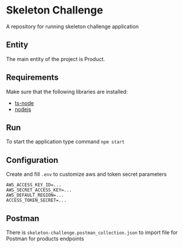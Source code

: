 # Skeleton Challenge
A repository for running skeleton challenge application

## Entity
The main entity of the project is Product.

## Requirements
Make sure that the following libraries are installed:
- [ts-node](https://www.npmjs.com/package/ts-node)
- [nodejs](https://nodejs.org/en/)

## Run
To start the application type command `npm start`

## Configuration
Create and fill `.env` to customize aws and token secret parameters
```
AWS_ACCESS_KEY_ID=...
AWS_SECRET_ACCESS_KEY=...
AWS_DEFAULT_REGION=...
ACCESS_TOKEN_SECRET=...
```

## Postman
There is `skeleton-challenge.postman_collection.json` to import file for Postman for products endpoints
